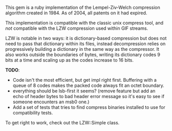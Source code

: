 
This gem is a ruby implementation of the Lempel-Ziv-Welch compression
algorithm created in 1984.  As of 2004, all patents on it had expired.

This implementation is compatible with the classic unix compress tool, and
*not* compatible with the LZW compression used within GIF streams.

LZW is notable in two ways:  it is dictionary-based compression but does not
need to pass that dictionary within its files, instead decompression relies
on progressively building a dictionary in the same way as the compressor. It
also works outside the boundaries of bytes, writing its dictionary codes 9
bits at a time and scaling up as the codes increase to 16 bits.

**TODO**:

* Code isn't the most efficient, but get impl right first. Buffering with a
queue of 8 codes makes the packed code always fit an octet boundary.
* everything should be lsb-first it seems? (remove feature but add an echo
of header bytes to bad header error message so it's easy to see if someone
encounters an msb0 one.)
* Add a set of tests that tries to find compress binaries installed to use
for compatibility tests.

To get right to work, check out the LZW::Simple class.

